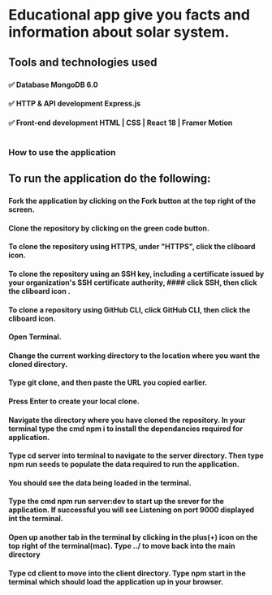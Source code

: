 
###
# Educational app give you facts and information about solar system.
###
###

<!-- ![image info](./client/src/images/sun.jpg) -->
###
###
###
###
###
## Tools and technologies used
###
###
###
###
#### ✅ Database  MongoDB 6.0
#### ✅ HTTP & API development  Express.js
#### ✅ Front-end development  HTML | CSS | React 18 | Framer Motion
#
### How to use the application
###
###
###
###
## To run the application do the following:
###
###
###
###
#### Fork the application by clicking on the Fork button at the top right of the screen.
#### Clone the repository by clicking on the green code button.
#### To clone the repository using HTTPS, under "HTTPS", click the cliboard icon.
#### To clone the repository using an SSH key, including a certificate issued by your organization's SSH certificate authority, #### click SSH, then click the cliboard icon .
#### To clone a repository using GitHub CLI, click GitHub CLI, then click the cliboard icon.
#### Open Terminal.
#### Change the current working directory to the location where you want the cloned directory.
#### Type git clone, and then paste the URL you copied earlier.
#### Press Enter to create your local clone.
#### Navigate the directory where you have cloned the repository. In your terminal type the cmd npm i to install the dependancies required for application.      
#### Type cd server into terminal to navigate to the server directory. Then type npm run seeds to populate the data required to run the application.
#### You should see the data being loaded in the terminal.
#### Type the cmd npm run server:dev to start up the srever for the application. If successful you will see Listening on port 9000 displayed int the terminal.
#### Open up another tab in the terminal by clicking in the plus(+) icon on the top right of the terminal(mac). Type ../ to move back into the main directory
#### Type cd client to move into the client directory. Type npm start in the terminal which should load the application up in your browser.
#

